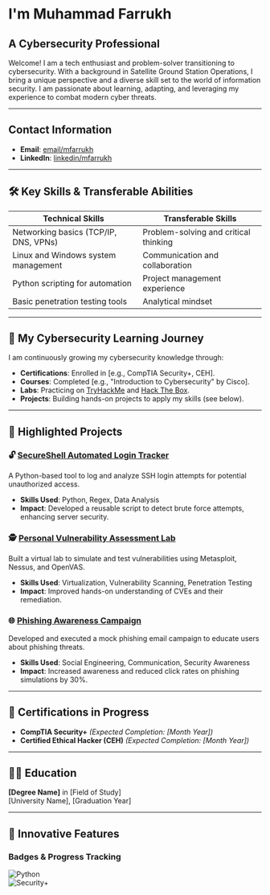 # I'm Muhammad Farrukh
## A Cybersecurity Professional

Welcome! I am a tech enthusiast and problem-solver transitioning to cybersecurity. With a background in Satellite Ground Station Operations, I bring a unique perspective and a diverse skill set to the world of information security. I am passionate about learning, adapting, and leveraging my experience to combat modern cyber threats.

---

## **Contact Information**
- **Email**: [email/mfarrukh](mailto:smfarrukh1@hotmail.com)
- **LinkedIn**: [linkedin/mfarrukh](www.linkedin.com/in/muhammadfarrukh90)

---

## 🛠️ **Key Skills & Transferable Abilities**
| **Technical Skills**                  | **Transferable Skills**              |
|---------------------------------------|--------------------------------------|
| Networking basics (TCP/IP, DNS, VPNs) | Problem-solving and critical thinking|
| Linux and Windows system management   | Communication and collaboration      |
| Python scripting for automation       | Project management experience        |
| Basic penetration testing tools       | Analytical mindset                  |

---

## 🌱 **My Cybersecurity Learning Journey**
I am continuously growing my cybersecurity knowledge through:  
- **Certifications**: Enrolled in [e.g., CompTIA Security+, CEH].  
- **Courses**: Completed [e.g., "Introduction to Cybersecurity" by Cisco].  
- **Labs**: Practicing on [TryHackMe](https://tryhackme.com) and [Hack The Box](https://www.hackthebox.com).  
- **Projects**: Building hands-on projects to apply my skills (see below).

---

## 📁 **Highlighted Projects**
### 🔓 [SecureShell Automated Login Tracker](https://github.com/yourusername/ssh-tracker)
A Python-based tool to log and analyze SSH login attempts for potential unauthorized access.
- **Skills Used**: Python, Regex, Data Analysis
- **Impact**: Developed a reusable script to detect brute force attempts, enhancing server security.

### 🕵️ [Personal Vulnerability Assessment Lab](https://github.com/yourusername/vuln-lab)
Built a virtual lab to simulate and test vulnerabilities using Metasploit, Nessus, and OpenVAS.
- **Skills Used**: Virtualization, Vulnerability Scanning, Penetration Testing
- **Impact**: Improved hands-on understanding of CVEs and their remediation.

### 🌐 [Phishing Awareness Campaign](https://github.com/yourusername/phishing-awareness)
Developed and executed a mock phishing email campaign to educate users about phishing threats.
- **Skills Used**: Social Engineering, Communication, Security Awareness
- **Impact**: Increased awareness and reduced click rates on phishing simulations by 30%.

---

## 📜 **Certifications in Progress**
- **CompTIA Security+** _(Expected Completion: [Month Year])_  
- **Certified Ethical Hacker (CEH)** _(Expected Completion: [Month Year])_

---

## 🧑‍🏫 **Education**
**[Degree Name]** in [Field of Study]  
[University Name], [Graduation Year]  

---

## 🌟 **Innovative Features**
### Badges & Progress Tracking  
![Python](https://img.shields.io/badge/Python-Intermediate-blue)  
![Security+](https://img.shields.io/badge/Security+-In--Progress-yellow)
